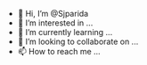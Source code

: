 - 👋 Hi, I’m @Sjparida
- 👀 I’m interested in ...
- 🌱 I’m currently learning ...
- 💞️ I’m looking to collaborate on ...
- 📫 How to reach me ...

<!---
Sjparida/Sjparida is a ✨ special ✨ repository because its `README.md` (this file) appears on your GitHub profile.
You can click the Preview link to take a look at your changes.
--->

